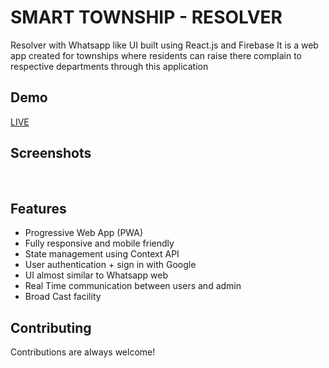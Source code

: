 
# SMART TOWNSHIP - RESOLVER 

Resolver with Whatsapp like UI built using React.js and Firebase
It is a web app created for townships where residents can raise there complain to respective departments through this application


## Demo

[LIVE](https://hal-resolver.web.app/)


## Screenshots
<img alt="" src="/screenshots/ss1.jpg"/>
<img alt="" src="/screenshots/ss2.jpg"/>
<img alt="" src="/screenshots/ss3.jpg"/>
<img alt="" src="/screenshots/ss4.jpg"/>


## Features

- Progressive Web App (PWA)
- Fully responsive and mobile friendly
- State management using Context API
- User authentication + sign in with Google
- UI almost similar to Whatsapp web
- Real Time communication between users and admin
- Broad Cast facility 

  
## Contributing

Contributions are always welcome!

  

  
  

